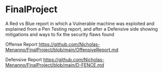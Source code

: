 # FinalProject
A Red vs Blue report in which a Vulnerable machine was exploited and explained from a Pen Testing report, and after a Defensive side showing mitigations and ways to fix the security flaws found

Offense Report
https://github.com/Nicholas-Menanno/FinalProject/blob/main/OffensiveReport.md

Defensive Report
https://github.com/Nicholas-Menanno/FinalProject/blob/main/D-FENCE.md
